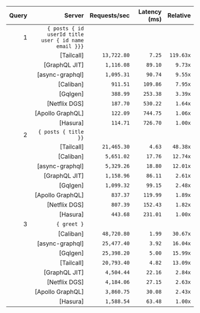 <!-- PERFORMANCE_RESULTS_START -->

| Query | Server | Requests/sec | Latency (ms) | Relative |
|-------:|--------:|--------------:|--------------:|---------:|
| 1 | `{ posts { id userId title user { id name email }}}` |
|| [Tailcall] | `13,722.80` | `7.25` | `119.63x` |
|| [GraphQL JIT] | `1,116.08` | `89.10` | `9.73x` |
|| [async-graphql] | `1,095.31` | `90.74` | `9.55x` |
|| [Caliban] | `911.51` | `109.86` | `7.95x` |
|| [Gqlgen] | `388.99` | `253.38` | `3.39x` |
|| [Netflix DGS] | `187.70` | `530.22` | `1.64x` |
|| [Apollo GraphQL] | `122.09` | `744.75` | `1.06x` |
|| [Hasura] | `114.71` | `726.70` | `1.00x` |
| 2 | `{ posts { title }}` |
|| [Tailcall] | `21,465.30` | `4.63` | `48.38x` |
|| [Caliban] | `5,651.02` | `17.76` | `12.74x` |
|| [async-graphql] | `5,329.26` | `18.80` | `12.01x` |
|| [GraphQL JIT] | `1,158.96` | `86.11` | `2.61x` |
|| [Gqlgen] | `1,099.32` | `99.15` | `2.48x` |
|| [Apollo GraphQL] | `837.37` | `119.99` | `1.89x` |
|| [Netflix DGS] | `807.39` | `152.43` | `1.82x` |
|| [Hasura] | `443.68` | `231.01` | `1.00x` |
| 3 | `{ greet }` |
|| [Caliban] | `48,720.80` | `1.99` | `30.67x` |
|| [async-graphql] | `25,477.40` | `3.92` | `16.04x` |
|| [Gqlgen] | `25,398.20` | `5.00` | `15.99x` |
|| [Tailcall] | `20,793.40` | `4.82` | `13.09x` |
|| [GraphQL JIT] | `4,504.44` | `22.16` | `2.84x` |
|| [Netflix DGS] | `4,184.06` | `27.15` | `2.63x` |
|| [Apollo GraphQL] | `3,860.75` | `30.08` | `2.43x` |
|| [Hasura] | `1,588.54` | `63.48` | `1.00x` |

<!-- PERFORMANCE_RESULTS_END -->
